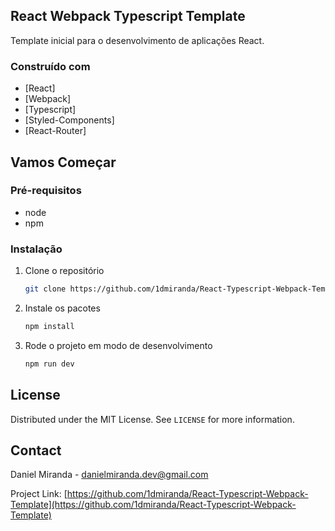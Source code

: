 ## React Webpack Typescript Template

Template inicial para o desenvolvimento de aplicações React.

### Construído com


* [React]
* [Webpack]
* [Typescript]
* [Styled-Components]
* [React-Router]


<!-- GETTING STARTED -->
## Vamos Começar

### Pré-requisitos

* node
* npm

### Instalação

1. Clone o repositório
   ```sh
   git clone https://github.com/1dmiranda/React-Typescript-Webpack-Template.git
   ```
3. Instale os pacotes
   ```sh
   npm install
   ```
4. Rode o projeto em modo de desenvolvimento
   ```sh
   npm run dev
   ```

<!-- LICENSE -->
## License

Distributed under the MIT License. See `LICENSE` for more information.

<!-- CONTACT -->
## Contact

Daniel Miranda - danielmiranda.dev@gmail.com

Project Link: [https://github.com/1dmiranda/React-Typescript-Webpack-Template](https://github.com/1dmiranda/React-Typescript-Webpack-Template)

